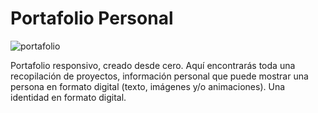 # Portafolio Personal

![portafolio](https://user-images.githubusercontent.com/32285958/38430780-d9f7c43c-3987-11e8-9f9c-605bbc924275.PNG)

Portafolio responsivo, creado desde cero. Aquí encontrarás toda una recopilación de proyectos, información personal que puede mostrar una persona en formato digital (texto, imágenes y/o animaciones). Una identidad en formato digital.